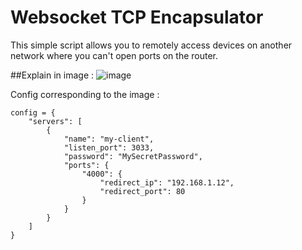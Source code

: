 # Websocket TCP Encapsulator
This simple script allows you to remotely access devices on another network where you can't open ports on the router.

##Explain in image :
![image](https://github.com/EliotAmn/websocket-tcp-encapsulator/assets/73363100/1bbfaf31-bed2-46c2-91cd-84651ad52035)

Config corresponding to the image :
```
config = {
    "servers": [
        {
            "name": "my-client",
            "listen_port": 3033,
            "password": "MySecretPassword",
            "ports": {
                "4000": {
                    "redirect_ip": "192.168.1.12",
                    "redirect_port": 80
                }
            }
        }
    ]
}

```
